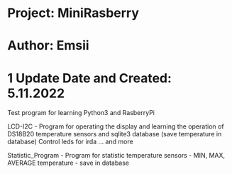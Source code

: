 # Project: MiniRasberry
# Author: Emsii 
# 1 Update Date and Created: 5.11.2022

Test program for learning Python3 and RasberryPi


LCD-I2C - Program for operating the display and learning the operation of DS18B20 temperature sensors and sqlite3 database (save temperature in database)
  Control leds for irda ... and more

Statistic_Program - Program for statistic temperature sensors - MIN, MAX, AVERAGE temperature - save in database 
